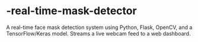 # -real-time-mask-detector
A real-time face mask detection system using Python, Flask, OpenCV, and a TensorFlow/Keras model. Streams a live webcam feed to a web dashboard.
